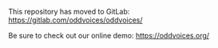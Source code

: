 This repository has moved to GitLab: https://gitlab.com/oddvoices/oddvoices/

Be sure to check out our online demo: https://oddvoices.org/
